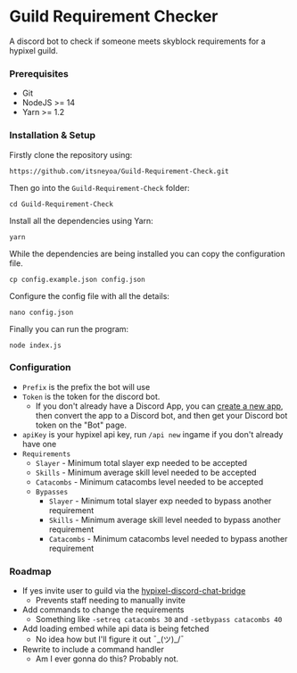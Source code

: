 # Guild Requirement Checker

A discord bot to check if someone meets skyblock requirements for a hypixel guild.

### Prerequisites
- Git
- NodeJS >= 14
- Yarn >= 1.2

### Installation & Setup

Firstly clone the repository using:
```
https://github.com/itsneyoa/Guild-Requirement-Check.git
```
Then go into the `Guild-Requirement-Check` folder:
```
cd Guild-Requirement-Check
```
Install all the dependencies using Yarn:
```
yarn
```
While the dependencies are being installed you can copy the configuration file.
```
cp config.example.json config.json
```
Configure the config file with all the details:
```
nano config.json
```
Finally you can run the program:
```
node index.js
```

### Configuration
- `Prefix` is the prefix the bot will use
- `Token` is the token for the discord bot.
    - If you don't already have a Discord App, you can [create a new app](https://discord.com/developers), then convert the app to a Discord bot, and then get your Discord bot token on the "Bot" page.
- `apiKey` is your hypixel api key, run `/api new` ingame if you don't already have one
- `Requirements`
    - `Slayer` - Minimum total slayer exp needed to be accepted
    - `Skills` - Minimum average skill level needed to be accepted
    - `Catacombs` - Minimum catacombs level needed to be accepted
    - `Bypasses`
        - `Slayer` - Minimum total slayer exp needed to bypass another requirement
        - `Skills` - Minimum average skill level needed to bypass another requirement
        - `Catacombs` - Minimum catacombs level needed to bypass another requirement

### Roadmap
- If yes invite user to guild via the [hypixel-discord-chat-bridge](https://github.com/Senither/hypixel-discord-chat-bridge)
    - Prevents staff needing to manually invite
- Add commands to change the requirements
    - Something like `-setreq catacombs 30` and `-setbypass catacombs 40`
- Add loading embed while api data is being fetched
    - No idea how but I'll figure it out ¯\_(ツ)_/¯
- Rewrite to include a command handler
    - Am I ever gonna do this? Probably not.
